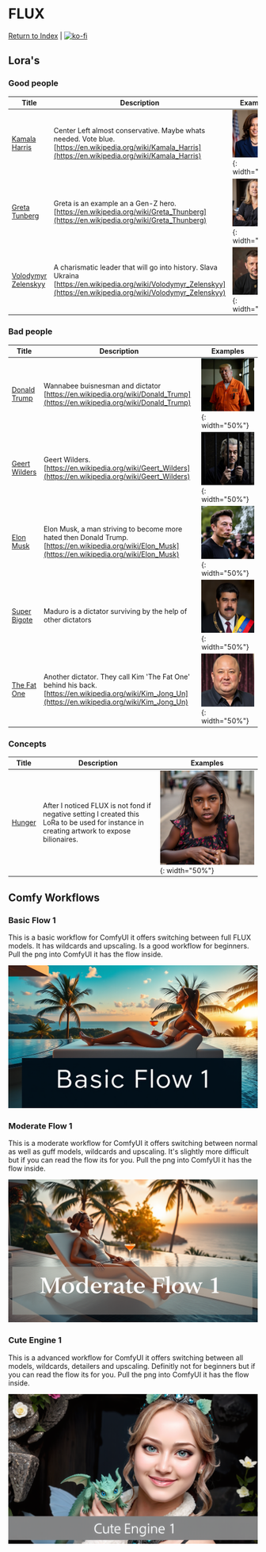 # FLUX

[Return to Index](/) | [![ko-fi](https://ko-fi.com/img/githubbutton_sm.svg)](https://ko-fi.com/Q5Q8124DNL)

## Lora's

### Good people

| Title | Description | Examples |
| ----- | ----------- | -------- |
| [Kamala Harris](https://huggingface.co/roelfrenkema/flux1.lora.kamalaharris) |Center Left almost conservative. Maybe whats needed. Vote blue. [https://en.wikipedia.org/wiki/Kamala_Harris](https://en.wikipedia.org/wiki/Kamala_Harris)|![Kamala](Kamala.png){: width="50%"}|
| [Greta Tunberg](https://huggingface.co/roelfrenkema/flux1.lora.gretathunberg)|Greta is an example an a Gen-Z hero. [https://en.wikipedia.org/wiki/Greta_Thunberg](https://en.wikipedia.org/wiki/Greta_Thunberg)|![Greta](Greta.png){: width="50%"}|
| [Volodymyr Zelenskyy](https://huggingface.co/roelfrenkema/flux1.lora.zelenskyy) |A charismatic leader that will go into history. Slava Ukraina [https://en.wikipedia.org/wiki/Volodymyr_Zelenskyy](https://en.wikipedia.org/wiki/Volodymyr_Zelenskyy)|![Zelenskyy](Zelenskyy.png){: width="50%"}|


### Bad people

| Title | Description | Examples |
| ----- | ----------- | -------- |
| [Donald Trump](https://huggingface.co/roelfrenkema/flux1.lora.donaldtrump) | Wannabee buisnesman and dictator [https://en.wikipedia.org/wiki/Donald_Trump](https://en.wikipedia.org/wiki/Donald_Trump)|![Donald Trump](trump.png){: width="50%"}|
| [Geert Wilders](https://huggingface.co/roelfrenkema/flux1.lora.geertwilders)| Geert Wilders. [https://en.wikipedia.org/wiki/Geert_Wilders](https://en.wikipedia.org/wiki/Geert_Wilders)|![Geert Wilders](geertw.png){: width="50%"}|
| [Elon Musk](https://huggingface.co/roelfrenkema/flux1.lora.elonmusk) |Elon Musk, a man striving to become more hated then Donald Trump. [https://en.wikipedia.org/wiki/Elon_Musk](https://en.wikipedia.org/wiki/Elon_Musk)|![Elon Musk](elon.jpg){: width="50%"}|
| [Super Bigote](https://ko-fi.com/s/8f3389f132) |Maduro is a dictator surviving by the help of other dictators|![Maduro](Maduro.png){: width="50%"}|
| [The Fat One](https://huggingface.co/roelfrenkema/flux1.lora.kimjongun) |Another dictator. They call Kim 'The Fat One' behind his back. [https://en.wikipedia.org/wiki/Kim_Jong_Un](https://en.wikipedia.org/wiki/Kim_Jong_Un)|![Kim](Kim.png){: width="50%"}|


### Concepts

| Title | Description | Examples |
| ----- | ----------- | -------- |
| [Hunger](https://ko-fi.com/s/9eed5d891d) |After I noticed FLUX is not fond if negative setting I created this LoRa to be used for instance in creating artwork to expose bilionaires. |![Hunger](Hunger.png){: width="50%"}|


## Comfy Workflows

### Basic Flow 1

This is a basic workflow for ComfyUI it offers switching between full FLUX models. It has wildcards and upscaling. Is a good workflow for beginners.  Pull the png into ComfyUI it has the flow inside.

![Basic_Flow_1.png](Basic_Flow_1.png)

### Moderate Flow 1

This is a moderate workflow for ComfyUI it offers switching between normal as well as guff models, wildcards and upscaling. It's slightly more difficult but if you can read the flow its for you. Pull the png into ComfyUI it has the flow inside.

![Moderate_Flow_1.png](Moderate_Flow_1.png)

### Cute Engine 1

This is a advanced workflow for ComfyUI it offers switching between all models, wildcards, detailers and upscaling. Definitly not for beginners but if you can read the flow its for you. Pull the png into ComfyUI it has the flow inside.

![Cute_Engine_1.png](Cute_Engine_1.png)
